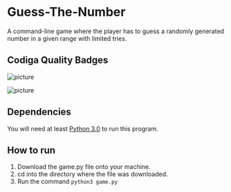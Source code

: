 # Guess-The-Number
A command-line game where the player has to guess a randomly generated number in a given range with limited tries.

## Codiga Quality Badges
![picture](https://api.codiga.io/project/34133/score/svg)

![picture](https://api.codiga.io/project/34133/status/svg)

## Dependencies
You will need at least [Python 3.0](https://www.python.org/downloads/) to run this program.

## How to run
1. Download the game.py file onto your machine.
2. cd into the directory where the file was downloaded.
3. Run the command `python3 game.py`